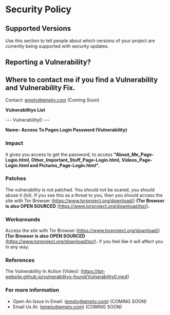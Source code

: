 # Security Policy

## Supported Versions

Use this section to tell people about which versions of your project are
currently being supported with security updates.

## Reporting a Vulnerability?

## Where to contact me if you find a Vulnerability and Vulnerability Fix.

Contact: empty@empty.com (Coming Soon)

**Vulnerabilitys List**

--- Vulnerability0 ---

**Name- Access To Pages Login Password (Vulnerability)**

### Impact
It gives you access to get the password, to access **"About_Me_Page-Login.html, Other_Important_Stuff_Page-Login.html, Videos_Page-Login.html and Pictures_Page-Login.html".** 

### Patches
The vulnerability is not patched. You should not be scared, you should abuse it (lol). If you see this as a threat to you, then you should access the site with Tor Browser (https://www.torproject.org/download/) **(Tor Browser is also OPEN SOURCED** (https://www.torproject.org/download/tor/)**.**

### Workarounds
Access the site with Tor Browser (https://www.torproject.org/download/) **(Tor Browser is also OPEN SOURCED** (https://www.torproject.org/download/tor/)**.** if you feel like it will affect you in any way. 

### References
The Vulnerability In Action (Video): (https://tpt-website.github.io/vulnerabilitys-found/Vulnerability0.mp4)

### For more information 
* Open An Issue In Email: (empty@empty.com) (COMING SOON)
* Email Us At: (empty@empty.com) (COMING SOON)
